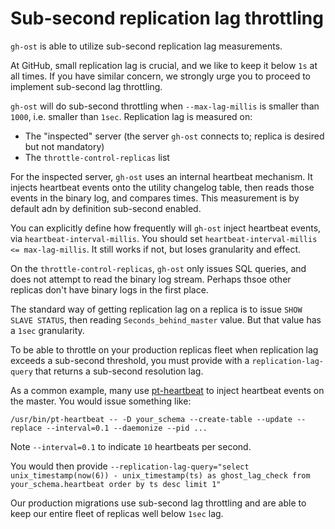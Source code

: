 # Sub-second replication lag throttling

`gh-ost` is able to utilize sub-second replication lag measurements.

At GitHub, small replication lag is crucial, and we like to keep it below `1s` at all times. If you have similar concern, we strongly urge you to proceed to implement sub-second lag throttling.

`gh-ost` will do sub-second throttling when `--max-lag-millis` is smaller than `1000`, i.e. smaller than `1sec`.
Replication lag is measured on:

- The "inspected" server (the server `gh-ost` connects to; replica is desired but not mandatory)
- The `throttle-control-replicas` list

For the inspected server, `gh-ost` uses an internal heartbeat mechanism. It injects heartbeat events onto the utility changelog table, then reads those events in the binary log, and compares times. This measurement is by default adn by definition sub-second enabled.

You can explicitly define how frequently will `gh-ost` inject heartbeat events, via `heartbeat-interval-millis`. You should set `heartbeat-interval-millis <= max-lag-millis`. It still works if not, but loses granularity and effect.

On the `throttle-control-replicas`, `gh-ost` only issues SQL queries, and does not attempt to read the binary log stream. Perhaps thsoe other replicas don't have binary logs in the first place.

The standard way of getting replication lag on a replica is to issue `SHOW SLAVE STATUS`, then reading `Seconds_behind_master` value. But that value has a `1sec` granularity.

To be able to throttle on your production replicas fleet when replication lag exceeds a sub-second threshold, you must provide with a `replication-lag-query` that returns a sub-second resolution lag.

As a common example, many use [pt-heartbeat](https://www.percona.com/doc/percona-toolkit/2.2/pt-heartbeat.html) to inject heartbeat events on the master. You would issue something like:

    /usr/bin/pt-heartbeat -- -D your_schema --create-table --update --replace --interval=0.1 --daemonize --pid ...

Note `--interval=0.1` to indicate `10` heartbeats per second.

You would then provide `--replication-lag-query="select unix_timestamp(now(6)) - unix_timestamp(ts) as ghost_lag_check from your_schema.heartbeat order by ts desc limit 1"`

Our production migrations use sub-second lag throttling and are able to keep our entire fleet of replicas well below `1sec` lag.
